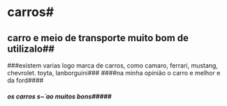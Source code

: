 # carros#
## carro e meio de transporte muito bom de utilizalo##
###existem varias logo marca de carros, como camaro, ferrari, mustang, chevrolet. toyta, lanborguini###
####na minha opinião o carro e melhor e da ford####
##### os carros s~´ao muitos bons#####
